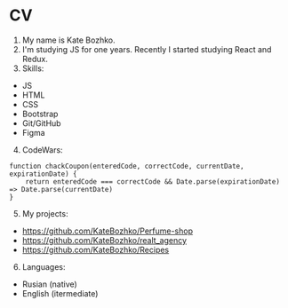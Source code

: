 # CV
1. My name is Kate Bozhko.
2. I'm studying JS for one years. Recently I started studying React and Redux.
3. Skills:
- JS
- HTML
- CSS
- Bootstrap
- Git/GitHub
- Figma
4. CodeWars:
```
function chackCoupon(enteredCode, correctCode, currentDate, expirationDate) {
    return enteredCode === correctCode && Date.parse(expirationDate) => Date.parse(currentDate)
}
```
5. My projects:
- https://github.com/KateBozhko/Perfume-shop
- https://github.com/KateBozhko/realt_agency
- https://github.com/KateBozhko/Recipes
6. Languages:
- Rusian (native)
- English (itermediate)